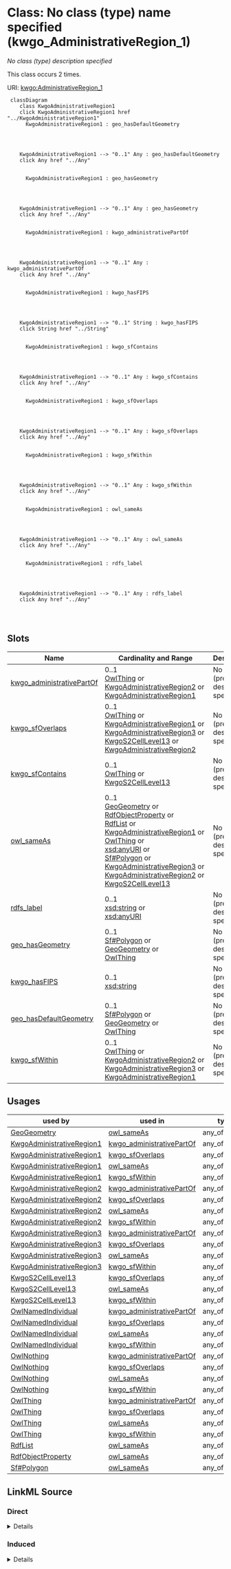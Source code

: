 

# Class: No class (type) name specified (kwgo_AdministrativeRegion_1)


_No class (type) description specified_






This class occurs 2 times.


URI: [kwgo:AdministrativeRegion_1](http://stko-kwg.geog.ucsb.edu/lod/ontology/AdministrativeRegion_1)






```mermaid
 classDiagram
    class KwgoAdministrativeRegion1
    click KwgoAdministrativeRegion1 href "../KwgoAdministrativeRegion1"
      KwgoAdministrativeRegion1 : geo_hasDefaultGeometry
        
          
    
    
    KwgoAdministrativeRegion1 --> "0..1" Any : geo_hasDefaultGeometry
    click Any href "../Any"

        
      KwgoAdministrativeRegion1 : geo_hasGeometry
        
          
    
    
    KwgoAdministrativeRegion1 --> "0..1" Any : geo_hasGeometry
    click Any href "../Any"

        
      KwgoAdministrativeRegion1 : kwgo_administrativePartOf
        
          
    
    
    KwgoAdministrativeRegion1 --> "0..1" Any : kwgo_administrativePartOf
    click Any href "../Any"

        
      KwgoAdministrativeRegion1 : kwgo_hasFIPS
        
          
    
    
    KwgoAdministrativeRegion1 --> "0..1" String : kwgo_hasFIPS
    click String href "../String"

        
      KwgoAdministrativeRegion1 : kwgo_sfContains
        
          
    
    
    KwgoAdministrativeRegion1 --> "0..1" Any : kwgo_sfContains
    click Any href "../Any"

        
      KwgoAdministrativeRegion1 : kwgo_sfOverlaps
        
          
    
    
    KwgoAdministrativeRegion1 --> "0..1" Any : kwgo_sfOverlaps
    click Any href "../Any"

        
      KwgoAdministrativeRegion1 : kwgo_sfWithin
        
          
    
    
    KwgoAdministrativeRegion1 --> "0..1" Any : kwgo_sfWithin
    click Any href "../Any"

        
      KwgoAdministrativeRegion1 : owl_sameAs
        
          
    
    
    KwgoAdministrativeRegion1 --> "0..1" Any : owl_sameAs
    click Any href "../Any"

        
      KwgoAdministrativeRegion1 : rdfs_label
        
          
    
    
    KwgoAdministrativeRegion1 --> "0..1" Any : rdfs_label
    click Any href "../Any"

        
      
```




<!-- no inheritance hierarchy -->


## Slots

| Name | Cardinality and Range | Description | Inheritance | Occurrences |
| ---  | --- | --- | --- | --- |
| [kwgo_administrativePartOf](../slots/kwgo_administrativePartOf.md) | 0..1 <br/> [OwlThing](../classes/OwlThing.md)&nbsp;or&nbsp;<br />[KwgoAdministrativeRegion2](../classes/KwgoAdministrativeRegion2.md)&nbsp;or&nbsp;<br />[KwgoAdministrativeRegion1](../classes/KwgoAdministrativeRegion1.md) | No slot (predicate) description specified <br/>  | direct | 2 |
| [kwgo_sfOverlaps](../slots/kwgo_sfOverlaps.md) | 0..1 <br/> [OwlThing](../classes/OwlThing.md)&nbsp;or&nbsp;<br />[KwgoAdministrativeRegion1](../classes/KwgoAdministrativeRegion1.md)&nbsp;or&nbsp;<br />[KwgoAdministrativeRegion3](../classes/KwgoAdministrativeRegion3.md)&nbsp;or&nbsp;<br />[KwgoS2CellLevel13](../classes/KwgoS2CellLevel13.md)&nbsp;or&nbsp;<br />[KwgoAdministrativeRegion2](../classes/KwgoAdministrativeRegion2.md) | No slot (predicate) description specified <br/>  | direct | 9718 |
| [kwgo_sfContains](../slots/kwgo_sfContains.md) | 0..1 <br/> [OwlThing](../classes/OwlThing.md)&nbsp;or&nbsp;<br />[KwgoS2CellLevel13](../classes/KwgoS2CellLevel13.md) | No slot (predicate) description specified <br/>  | direct | 489408 |
| [owl_sameAs](../slots/owl_sameAs.md) | 0..1 <br/> [GeoGeometry](../classes/GeoGeometry.md)&nbsp;or&nbsp;<br />[RdfObjectProperty](../classes/RdfObjectProperty.md)&nbsp;or&nbsp;<br />[RdfList](../classes/RdfList.md)&nbsp;or&nbsp;<br />[KwgoAdministrativeRegion1](../classes/KwgoAdministrativeRegion1.md)&nbsp;or&nbsp;<br />[OwlThing](../classes/OwlThing.md)&nbsp;or&nbsp;<br />[xsd:anyURI](http://www.w3.org/2001/XMLSchema#anyURI)&nbsp;or&nbsp;<br />[Sf#Polygon](../classes/Sf#Polygon.md)&nbsp;or&nbsp;<br />[KwgoAdministrativeRegion3](../classes/KwgoAdministrativeRegion3.md)&nbsp;or&nbsp;<br />[KwgoAdministrativeRegion2](../classes/KwgoAdministrativeRegion2.md)&nbsp;or&nbsp;<br />[KwgoS2CellLevel13](../classes/KwgoS2CellLevel13.md) | No slot (predicate) description specified <br/>  | direct | 4 |
| [rdfs_label](../slots/rdfs_label.md) | 0..1 <br/> [xsd:string](http://www.w3.org/2001/XMLSchema#string)&nbsp;or&nbsp;<br />[xsd:anyURI](http://www.w3.org/2001/XMLSchema#anyURI) | No slot (predicate) description specified <br/>  | direct | 2 |
| [geo_hasGeometry](../slots/geo_hasGeometry.md) | 0..1 <br/> [Sf#Polygon](../classes/Sf#Polygon.md)&nbsp;or&nbsp;<br />[GeoGeometry](../classes/GeoGeometry.md)&nbsp;or&nbsp;<br />[OwlThing](../classes/OwlThing.md) | No slot (predicate) description specified <br/>  | direct | 6 |
| [kwgo_hasFIPS](../slots/kwgo_hasFIPS.md) | 0..1 <br/> [xsd:string](http://www.w3.org/2001/XMLSchema#string) | No slot (predicate) description specified <br/>  | direct | 2 |
| [geo_hasDefaultGeometry](../slots/geo_hasDefaultGeometry.md) | 0..1 <br/> [Sf#Polygon](../classes/Sf#Polygon.md)&nbsp;or&nbsp;<br />[GeoGeometry](../classes/GeoGeometry.md)&nbsp;or&nbsp;<br />[OwlThing](../classes/OwlThing.md) | No slot (predicate) description specified <br/>  | direct | 6 |
| [kwgo_sfWithin](../slots/kwgo_sfWithin.md) | 0..1 <br/> [OwlThing](../classes/OwlThing.md)&nbsp;or&nbsp;<br />[KwgoAdministrativeRegion2](../classes/KwgoAdministrativeRegion2.md)&nbsp;or&nbsp;<br />[KwgoAdministrativeRegion3](../classes/KwgoAdministrativeRegion3.md)&nbsp;or&nbsp;<br />[KwgoAdministrativeRegion1](../classes/KwgoAdministrativeRegion1.md) | No slot (predicate) description specified <br/>  | direct | 2 |





## Usages

| used by | used in | type | used |
| ---  | --- | --- | --- |
| [GeoGeometry](../classes/GeoGeometry.md) | [owl_sameAs](../slots/owl_sameAs.md) | any_of[range] | [KwgoAdministrativeRegion1](../classes/KwgoAdministrativeRegion1.md) |
| [KwgoAdministrativeRegion1](../classes/KwgoAdministrativeRegion1.md) | [kwgo_administrativePartOf](../slots/kwgo_administrativePartOf.md) | any_of[range] | [KwgoAdministrativeRegion1](../classes/KwgoAdministrativeRegion1.md) |
| [KwgoAdministrativeRegion1](../classes/KwgoAdministrativeRegion1.md) | [kwgo_sfOverlaps](../slots/kwgo_sfOverlaps.md) | any_of[range] | [KwgoAdministrativeRegion1](../classes/KwgoAdministrativeRegion1.md) |
| [KwgoAdministrativeRegion1](../classes/KwgoAdministrativeRegion1.md) | [owl_sameAs](../slots/owl_sameAs.md) | any_of[range] | [KwgoAdministrativeRegion1](../classes/KwgoAdministrativeRegion1.md) |
| [KwgoAdministrativeRegion1](../classes/KwgoAdministrativeRegion1.md) | [kwgo_sfWithin](../slots/kwgo_sfWithin.md) | any_of[range] | [KwgoAdministrativeRegion1](../classes/KwgoAdministrativeRegion1.md) |
| [KwgoAdministrativeRegion2](../classes/KwgoAdministrativeRegion2.md) | [kwgo_administrativePartOf](../slots/kwgo_administrativePartOf.md) | any_of[range] | [KwgoAdministrativeRegion1](../classes/KwgoAdministrativeRegion1.md) |
| [KwgoAdministrativeRegion2](../classes/KwgoAdministrativeRegion2.md) | [kwgo_sfOverlaps](../slots/kwgo_sfOverlaps.md) | any_of[range] | [KwgoAdministrativeRegion1](../classes/KwgoAdministrativeRegion1.md) |
| [KwgoAdministrativeRegion2](../classes/KwgoAdministrativeRegion2.md) | [owl_sameAs](../slots/owl_sameAs.md) | any_of[range] | [KwgoAdministrativeRegion1](../classes/KwgoAdministrativeRegion1.md) |
| [KwgoAdministrativeRegion2](../classes/KwgoAdministrativeRegion2.md) | [kwgo_sfWithin](../slots/kwgo_sfWithin.md) | any_of[range] | [KwgoAdministrativeRegion1](../classes/KwgoAdministrativeRegion1.md) |
| [KwgoAdministrativeRegion3](../classes/KwgoAdministrativeRegion3.md) | [kwgo_administrativePartOf](../slots/kwgo_administrativePartOf.md) | any_of[range] | [KwgoAdministrativeRegion1](../classes/KwgoAdministrativeRegion1.md) |
| [KwgoAdministrativeRegion3](../classes/KwgoAdministrativeRegion3.md) | [kwgo_sfOverlaps](../slots/kwgo_sfOverlaps.md) | any_of[range] | [KwgoAdministrativeRegion1](../classes/KwgoAdministrativeRegion1.md) |
| [KwgoAdministrativeRegion3](../classes/KwgoAdministrativeRegion3.md) | [owl_sameAs](../slots/owl_sameAs.md) | any_of[range] | [KwgoAdministrativeRegion1](../classes/KwgoAdministrativeRegion1.md) |
| [KwgoAdministrativeRegion3](../classes/KwgoAdministrativeRegion3.md) | [kwgo_sfWithin](../slots/kwgo_sfWithin.md) | any_of[range] | [KwgoAdministrativeRegion1](../classes/KwgoAdministrativeRegion1.md) |
| [KwgoS2CellLevel13](../classes/KwgoS2CellLevel13.md) | [kwgo_sfOverlaps](../slots/kwgo_sfOverlaps.md) | any_of[range] | [KwgoAdministrativeRegion1](../classes/KwgoAdministrativeRegion1.md) |
| [KwgoS2CellLevel13](../classes/KwgoS2CellLevel13.md) | [owl_sameAs](../slots/owl_sameAs.md) | any_of[range] | [KwgoAdministrativeRegion1](../classes/KwgoAdministrativeRegion1.md) |
| [KwgoS2CellLevel13](../classes/KwgoS2CellLevel13.md) | [kwgo_sfWithin](../slots/kwgo_sfWithin.md) | any_of[range] | [KwgoAdministrativeRegion1](../classes/KwgoAdministrativeRegion1.md) |
| [OwlNamedIndividual](../classes/OwlNamedIndividual.md) | [kwgo_administrativePartOf](../slots/kwgo_administrativePartOf.md) | any_of[range] | [KwgoAdministrativeRegion1](../classes/KwgoAdministrativeRegion1.md) |
| [OwlNamedIndividual](../classes/OwlNamedIndividual.md) | [kwgo_sfOverlaps](../slots/kwgo_sfOverlaps.md) | any_of[range] | [KwgoAdministrativeRegion1](../classes/KwgoAdministrativeRegion1.md) |
| [OwlNamedIndividual](../classes/OwlNamedIndividual.md) | [owl_sameAs](../slots/owl_sameAs.md) | any_of[range] | [KwgoAdministrativeRegion1](../classes/KwgoAdministrativeRegion1.md) |
| [OwlNamedIndividual](../classes/OwlNamedIndividual.md) | [kwgo_sfWithin](../slots/kwgo_sfWithin.md) | any_of[range] | [KwgoAdministrativeRegion1](../classes/KwgoAdministrativeRegion1.md) |
| [OwlNothing](../classes/OwlNothing.md) | [kwgo_administrativePartOf](../slots/kwgo_administrativePartOf.md) | any_of[range] | [KwgoAdministrativeRegion1](../classes/KwgoAdministrativeRegion1.md) |
| [OwlNothing](../classes/OwlNothing.md) | [kwgo_sfOverlaps](../slots/kwgo_sfOverlaps.md) | any_of[range] | [KwgoAdministrativeRegion1](../classes/KwgoAdministrativeRegion1.md) |
| [OwlNothing](../classes/OwlNothing.md) | [owl_sameAs](../slots/owl_sameAs.md) | any_of[range] | [KwgoAdministrativeRegion1](../classes/KwgoAdministrativeRegion1.md) |
| [OwlNothing](../classes/OwlNothing.md) | [kwgo_sfWithin](../slots/kwgo_sfWithin.md) | any_of[range] | [KwgoAdministrativeRegion1](../classes/KwgoAdministrativeRegion1.md) |
| [OwlThing](../classes/OwlThing.md) | [kwgo_administrativePartOf](../slots/kwgo_administrativePartOf.md) | any_of[range] | [KwgoAdministrativeRegion1](../classes/KwgoAdministrativeRegion1.md) |
| [OwlThing](../classes/OwlThing.md) | [kwgo_sfOverlaps](../slots/kwgo_sfOverlaps.md) | any_of[range] | [KwgoAdministrativeRegion1](../classes/KwgoAdministrativeRegion1.md) |
| [OwlThing](../classes/OwlThing.md) | [owl_sameAs](../slots/owl_sameAs.md) | any_of[range] | [KwgoAdministrativeRegion1](../classes/KwgoAdministrativeRegion1.md) |
| [OwlThing](../classes/OwlThing.md) | [kwgo_sfWithin](../slots/kwgo_sfWithin.md) | any_of[range] | [KwgoAdministrativeRegion1](../classes/KwgoAdministrativeRegion1.md) |
| [RdfList](../classes/RdfList.md) | [owl_sameAs](../slots/owl_sameAs.md) | any_of[range] | [KwgoAdministrativeRegion1](../classes/KwgoAdministrativeRegion1.md) |
| [RdfObjectProperty](../classes/RdfObjectProperty.md) | [owl_sameAs](../slots/owl_sameAs.md) | any_of[range] | [KwgoAdministrativeRegion1](../classes/KwgoAdministrativeRegion1.md) |
| [Sf#Polygon](../classes/Sf#Polygon.md) | [owl_sameAs](../slots/owl_sameAs.md) | any_of[range] | [KwgoAdministrativeRegion1](../classes/KwgoAdministrativeRegion1.md) |











## LinkML Source

<!-- TODO: investigate https://stackoverflow.com/questions/37606292/how-to-create-tabbed-code-blocks-in-mkdocs-or-sphinx -->

### Direct

<details>

```yaml
name: kwgo_AdministrativeRegion_1
conforms_to: No schema conformance document specified
annotations:
  count:
    tag: count
    value: 2
description: No class (type) description specified
title: No class (type) name specified
from_schema: spatial-kg
rank: 1000
slots:
- kwgo_administrativePartOf
- kwgo_sfOverlaps
- kwgo_sfContains
- owl_sameAs
- rdfs_label
- geo_hasGeometry
- kwgo_hasFIPS
- geo_hasDefaultGeometry
- kwgo_sfWithin
slot_usage:
  geo_hasDefaultGeometry:
    name: geo_hasDefaultGeometry
    annotations:
      geo_Geometry:
        tag: geo_Geometry
        value: 2
      owl_Thing:
        tag: owl_Thing
        value: 2
      sf_#Polygon:
        tag: sf_#Polygon
        value: 2
  geo_hasGeometry:
    name: geo_hasGeometry
    annotations:
      geo_Geometry:
        tag: geo_Geometry
        value: 2
      owl_Thing:
        tag: owl_Thing
        value: 2
      sf_#Polygon:
        tag: sf_#Polygon
        value: 2
  kwgo_administrativePartOf:
    name: kwgo_administrativePartOf
    annotations:
      owl_Thing:
        tag: owl_Thing
        value: 2
  kwgo_hasFIPS:
    name: kwgo_hasFIPS
    annotations:
      string:
        tag: string
        value: 2
  kwgo_sfContains:
    name: kwgo_sfContains
    annotations:
      kwgo_S2Cell_Level13:
        tag: kwgo_S2Cell_Level13
        value: 244704
      owl_Thing:
        tag: owl_Thing
        value: 244704
  kwgo_sfOverlaps:
    name: kwgo_sfOverlaps
    annotations:
      kwgo_S2Cell_Level13:
        tag: kwgo_S2Cell_Level13
        value: 4845
      owl_Thing:
        tag: owl_Thing
        value: 4873
  kwgo_sfWithin:
    name: kwgo_sfWithin
    annotations:
      owl_Thing:
        tag: owl_Thing
        value: 2
  owl_sameAs:
    name: owl_sameAs
    annotations:
      kwgo_AdministrativeRegion_1:
        tag: kwgo_AdministrativeRegion_1
        value: 2
      owl_Thing:
        tag: owl_Thing
        value: 2
  rdfs_label:
    name: rdfs_label
    annotations:
      string:
        tag: string
        value: 2
class_uri: kwgo:AdministrativeRegion_1

```
</details>

### Induced

<details>

```yaml
name: kwgo_AdministrativeRegion_1
conforms_to: No schema conformance document specified
annotations:
  count:
    tag: count
    value: 2
description: No class (type) description specified
title: No class (type) name specified
from_schema: spatial-kg
rank: 1000
slot_usage:
  geo_hasDefaultGeometry:
    name: geo_hasDefaultGeometry
    annotations:
      geo_Geometry:
        tag: geo_Geometry
        value: 2
      owl_Thing:
        tag: owl_Thing
        value: 2
      sf_#Polygon:
        tag: sf_#Polygon
        value: 2
  geo_hasGeometry:
    name: geo_hasGeometry
    annotations:
      geo_Geometry:
        tag: geo_Geometry
        value: 2
      owl_Thing:
        tag: owl_Thing
        value: 2
      sf_#Polygon:
        tag: sf_#Polygon
        value: 2
  kwgo_administrativePartOf:
    name: kwgo_administrativePartOf
    annotations:
      owl_Thing:
        tag: owl_Thing
        value: 2
  kwgo_hasFIPS:
    name: kwgo_hasFIPS
    annotations:
      string:
        tag: string
        value: 2
  kwgo_sfContains:
    name: kwgo_sfContains
    annotations:
      kwgo_S2Cell_Level13:
        tag: kwgo_S2Cell_Level13
        value: 244704
      owl_Thing:
        tag: owl_Thing
        value: 244704
  kwgo_sfOverlaps:
    name: kwgo_sfOverlaps
    annotations:
      kwgo_S2Cell_Level13:
        tag: kwgo_S2Cell_Level13
        value: 4845
      owl_Thing:
        tag: owl_Thing
        value: 4873
  kwgo_sfWithin:
    name: kwgo_sfWithin
    annotations:
      owl_Thing:
        tag: owl_Thing
        value: 2
  owl_sameAs:
    name: owl_sameAs
    annotations:
      kwgo_AdministrativeRegion_1:
        tag: kwgo_AdministrativeRegion_1
        value: 2
      owl_Thing:
        tag: owl_Thing
        value: 2
  rdfs_label:
    name: rdfs_label
    annotations:
      string:
        tag: string
        value: 2
attributes:
  kwgo_administrativePartOf:
    name: kwgo_administrativePartOf
    annotations:
      owl_Thing:
        tag: owl_Thing
        value: 2
    description: No slot (predicate) description specified
    title: No slot (predicate) name specified
    examples:
    - object:
        example_object: kwgr:administrativeRegion.USA
        example_object_type: owl_Thing
        example_predicate: kwgo:administrativePartOf
        example_subject: kwgr:administrativeRegion.USA.17
        example_subject_type: kwgo_AdministrativeRegion_1
    - object:
        example_object: kwgr:administrativeRegion.USA
        example_object_type: owl_Thing
        example_predicate: kwgo:administrativePartOf
        example_subject: kwgr:administrativeRegion.USA.17
        example_subject_type: owl_Thing
    - object:
        example_object: kwgr:administrativeRegion.USA.17
        example_object_type: kwgo_AdministrativeRegion_1
        example_predicate: kwgo:administrativePartOf
        example_subject: kwgr:administrativeRegion.USA.17001
        example_subject_type: kwgo_AdministrativeRegion_2
    - object:
        example_object: kwgr:administrativeRegion.USA.17
        example_object_type: owl_Thing
        example_predicate: kwgo:administrativePartOf
        example_subject: kwgr:administrativeRegion.USA.17001
        example_subject_type: kwgo_AdministrativeRegion_2
    - object:
        example_object: kwgr:administrativeRegion.USA.17
        example_object_type: kwgo_AdministrativeRegion_1
        example_predicate: kwgo:administrativePartOf
        example_subject: kwgr:administrativeRegion.USA.17001
        example_subject_type: owl_Thing
    - object:
        example_object: kwgr:administrativeRegion.USA.17001
        example_object_type: kwgo_AdministrativeRegion_2
        example_predicate: kwgo:administrativePartOf
        example_subject: https://datacommons.org/browser/geoId/1700105742
        example_subject_type: owl_Thing
    - object:
        example_object: kwgr:administrativeRegion.USA.17001
        example_object_type: kwgo_AdministrativeRegion_2
        example_predicate: kwgo:administrativePartOf
        example_subject: https://datacommons.org/browser/geoId/1700105742
        example_subject_type: kwgo_AdministrativeRegion_3
    - object:
        example_object: kwgr:administrativeRegion.USA.17001
        example_object_type: owl_Thing
        example_predicate: kwgo:administrativePartOf
        example_subject: https://datacommons.org/browser/geoId/1700105742
        example_subject_type: kwgo_AdministrativeRegion_3
    from_schema: spatial-kg
    rank: 1000
    slot_uri: kwgo:administrativePartOf
    alias: kwgo_administrativePartOf
    owner: kwgo_AdministrativeRegion_1
    domain_of:
    - kwgo_AdministrativeRegion_1
    - kwgo_AdministrativeRegion_2
    - kwgo_AdministrativeRegion_3
    - owl_Thing
    range: Any
    any_of:
    - range: owl_Thing
    - range: kwgo_AdministrativeRegion_2
    - range: kwgo_AdministrativeRegion_1
  kwgo_sfOverlaps:
    name: kwgo_sfOverlaps
    annotations:
      kwgo_S2Cell_Level13:
        tag: kwgo_S2Cell_Level13
        value: 4845
      owl_Thing:
        tag: owl_Thing
        value: 4873
    description: No slot (predicate) description specified
    title: No slot (predicate) name specified
    examples:
    - object:
        example_object: kwgr:s2.level13.9788714407319044096
        example_object_type: kwgo_S2Cell_Level13
        example_predicate: kwgo:sfOverlaps
        example_subject: kwgr:administrativeRegion.USA.17
        example_subject_type: kwgo_AdministrativeRegion_1
    - object:
        example_object: kwgr:s2.level13.9788714407319044096
        example_object_type: owl_Thing
        example_predicate: kwgo:sfOverlaps
        example_subject: kwgr:administrativeRegion.USA.17
        example_subject_type: kwgo_AdministrativeRegion_1
    - object:
        example_object: kwgr:s2.level13.9788714407319044096
        example_object_type: kwgo_S2Cell_Level13
        example_predicate: kwgo:sfOverlaps
        example_subject: kwgr:administrativeRegion.USA.17
        example_subject_type: owl_Thing
    - object:
        example_object: kwgr:s2.level13.9788714407319044096
        example_object_type: owl_Thing
        example_predicate: kwgo:sfOverlaps
        example_subject: kwgr:administrativeRegion.USA.17
        example_subject_type: owl_Thing
    - object:
        example_object: kwgr:s2.level13.9790229946658979840
        example_object_type: kwgo_S2Cell_Level13
        example_predicate: kwgo:sfOverlaps
        example_subject: kwgr:administrativeRegion.USA.17001
        example_subject_type: kwgo_AdministrativeRegion_2
    - object:
        example_object: kwgr:s2.level13.9790229946658979840
        example_object_type: owl_Thing
        example_predicate: kwgo:sfOverlaps
        example_subject: kwgr:administrativeRegion.USA.17001
        example_subject_type: kwgo_AdministrativeRegion_2
    - object:
        example_object: kwgr:administrativeRegion.USA.23
        example_object_type: kwgo_AdministrativeRegion_1
        example_predicate: kwgo:sfOverlaps
        example_subject: kwgr:s2.level13.5522341869704445952
        example_subject_type: kwgo_S2Cell_Level13
    - object:
        example_object: kwgr:administrativeRegion.USA.23
        example_object_type: owl_Thing
        example_predicate: kwgo:sfOverlaps
        example_subject: kwgr:s2.level13.5522341869704445952
        example_subject_type: kwgo_S2Cell_Level13
    - object:
        example_object: kwgr:administrativeRegion.USA.23
        example_object_type: kwgo_AdministrativeRegion_1
        example_predicate: kwgo:sfOverlaps
        example_subject: kwgr:s2.level13.5522341869704445952
        example_subject_type: owl_Thing
    - object:
        example_object: kwgr:administrativeRegion.USA.23003
        example_object_type: kwgo_AdministrativeRegion_2
        example_predicate: kwgo:sfOverlaps
        example_subject: kwgr:s2.level13.5522341869704445952
        example_subject_type: kwgo_S2Cell_Level13
    - object:
        example_object: kwgr:administrativeRegion.USA.23003
        example_object_type: kwgo_AdministrativeRegion_2
        example_predicate: kwgo:sfOverlaps
        example_subject: kwgr:s2.level13.5522341869704445952
        example_subject_type: owl_Thing
    - object:
        example_object: https://datacommons.org/browser/geoId/2300325615
        example_object_type: kwgo_AdministrativeRegion_3
        example_predicate: kwgo:sfOverlaps
        example_subject: kwgr:s2.level13.5522341869704445952
        example_subject_type: kwgo_S2Cell_Level13
    - object:
        example_object: https://datacommons.org/browser/geoId/2300325615
        example_object_type: kwgo_AdministrativeRegion_3
        example_predicate: kwgo:sfOverlaps
        example_subject: kwgr:s2.level13.5522341869704445952
        example_subject_type: owl_Thing
    - object:
        example_object: kwgr:s2.level13.9790280524193857536
        example_object_type: kwgo_S2Cell_Level13
        example_predicate: kwgo:sfOverlaps
        example_subject: https://datacommons.org/browser/geoId/1700105742
        example_subject_type: kwgo_AdministrativeRegion_3
    - object:
        example_object: kwgr:s2.level13.9790280524193857536
        example_object_type: owl_Thing
        example_predicate: kwgo:sfOverlaps
        example_subject: https://datacommons.org/browser/geoId/1700105742
        example_subject_type: kwgo_AdministrativeRegion_3
    from_schema: spatial-kg
    rank: 1000
    slot_uri: kwgo:sfOverlaps
    alias: kwgo_sfOverlaps
    owner: kwgo_AdministrativeRegion_1
    domain_of:
    - kwgo_AdministrativeRegion_1
    - kwgo_AdministrativeRegion_2
    - kwgo_AdministrativeRegion_3
    - kwgo_S2Cell_Level13
    - owl_Thing
    range: Any
    any_of:
    - range: owl_Thing
    - range: kwgo_AdministrativeRegion_1
    - range: kwgo_AdministrativeRegion_3
    - range: kwgo_S2Cell_Level13
    - range: kwgo_AdministrativeRegion_2
  kwgo_sfContains:
    name: kwgo_sfContains
    annotations:
      kwgo_S2Cell_Level13:
        tag: kwgo_S2Cell_Level13
        value: 244704
      owl_Thing:
        tag: owl_Thing
        value: 244704
    description: No slot (predicate) description specified
    title: No slot (predicate) name specified
    examples:
    - object:
        example_object: kwgr:s2.level13.9788714544757997568
        example_object_type: kwgo_S2Cell_Level13
        example_predicate: kwgo:sfContains
        example_subject: kwgr:administrativeRegion.USA.17
        example_subject_type: kwgo_AdministrativeRegion_1
    - object:
        example_object: kwgr:s2.level13.9788714544757997568
        example_object_type: owl_Thing
        example_predicate: kwgo:sfContains
        example_subject: kwgr:administrativeRegion.USA.17
        example_subject_type: kwgo_AdministrativeRegion_1
    - object:
        example_object: kwgr:s2.level13.9788714544757997568
        example_object_type: kwgo_S2Cell_Level13
        example_predicate: kwgo:sfContains
        example_subject: kwgr:administrativeRegion.USA.17
        example_subject_type: owl_Thing
    - object:
        example_object: kwgr:s2.level13.9788714544757997568
        example_object_type: owl_Thing
        example_predicate: kwgo:sfContains
        example_subject: kwgr:administrativeRegion.USA.17
        example_subject_type: owl_Thing
    - object:
        example_object: kwgr:s2.level13.9790230015378456576
        example_object_type: kwgo_S2Cell_Level13
        example_predicate: kwgo:sfContains
        example_subject: kwgr:administrativeRegion.USA.17001
        example_subject_type: kwgo_AdministrativeRegion_2
    - object:
        example_object: kwgr:s2.level13.9790230015378456576
        example_object_type: owl_Thing
        example_predicate: kwgo:sfContains
        example_subject: kwgr:administrativeRegion.USA.17001
        example_subject_type: kwgo_AdministrativeRegion_2
    - object:
        example_object: kwgr:s2.level13.9790280627273072640
        example_object_type: kwgo_S2Cell_Level13
        example_predicate: kwgo:sfContains
        example_subject: https://datacommons.org/browser/geoId/1700105742
        example_subject_type: kwgo_AdministrativeRegion_3
    - object:
        example_object: kwgr:s2.level13.9790280627273072640
        example_object_type: owl_Thing
        example_predicate: kwgo:sfContains
        example_subject: https://datacommons.org/browser/geoId/1700105742
        example_subject_type: kwgo_AdministrativeRegion_3
    from_schema: spatial-kg
    rank: 1000
    slot_uri: kwgo:sfContains
    alias: kwgo_sfContains
    owner: kwgo_AdministrativeRegion_1
    domain_of:
    - kwgo_AdministrativeRegion_1
    - kwgo_AdministrativeRegion_2
    - kwgo_AdministrativeRegion_3
    - owl_Thing
    range: Any
    any_of:
    - range: owl_Thing
    - range: kwgo_S2Cell_Level13
  owl_sameAs:
    name: owl_sameAs
    annotations:
      kwgo_AdministrativeRegion_1:
        tag: kwgo_AdministrativeRegion_1
        value: 2
      owl_Thing:
        tag: owl_Thing
        value: 2
    description: No slot (predicate) description specified
    title: No slot (predicate) name specified
    examples:
    - object:
        example_object: http://sawgraph.spatialai.org/v1/saw_geo#d.Polygon.administrativeRegion.USA.1700105742
        example_object_type: sf_#Polygon
        example_predicate: owl:sameAs
        example_subject: http://sawgraph.spatialai.org/v1/saw_geo#d.Polygon.administrativeRegion.USA.1700105742
        example_subject_type: geo_Geometry
    - object:
        example_object: http://sawgraph.spatialai.org/v1/saw_geo#d.Polygon.administrativeRegion.USA.1700105742
        example_object_type: geo_Geometry
        example_predicate: owl:sameAs
        example_subject: http://sawgraph.spatialai.org/v1/saw_geo#d.Polygon.administrativeRegion.USA.1700105742
        example_subject_type: geo_Geometry
    - object:
        example_object: http://sawgraph.spatialai.org/v1/saw_geo#d.Polygon.administrativeRegion.USA.1700105742
        example_object_type: owl_Thing
        example_predicate: owl:sameAs
        example_subject: http://sawgraph.spatialai.org/v1/saw_geo#d.Polygon.administrativeRegion.USA.1700105742
        example_subject_type: geo_Geometry
    - object:
        example_object: http://sawgraph.spatialai.org/v1/saw_geo#d.Polygon.administrativeRegion.USA.1700105742
        example_object_type: sf_#Polygon
        example_predicate: owl:sameAs
        example_subject: http://sawgraph.spatialai.org/v1/saw_geo#d.Polygon.administrativeRegion.USA.1700105742
        example_subject_type: sf_#Polygon
    - object:
        example_object: http://sawgraph.spatialai.org/v1/saw_geo#d.Polygon.administrativeRegion.USA.1700105742
        example_object_type: geo_Geometry
        example_predicate: owl:sameAs
        example_subject: http://sawgraph.spatialai.org/v1/saw_geo#d.Polygon.administrativeRegion.USA.1700105742
        example_subject_type: sf_#Polygon
    - object:
        example_object: http://sawgraph.spatialai.org/v1/saw_geo#d.Polygon.administrativeRegion.USA.1700105742
        example_object_type: owl_Thing
        example_predicate: owl:sameAs
        example_subject: http://sawgraph.spatialai.org/v1/saw_geo#d.Polygon.administrativeRegion.USA.1700105742
        example_subject_type: sf_#Polygon
    - object:
        example_object: http://sawgraph.spatialai.org/v1/saw_geo#d.Polygon.administrativeRegion.USA.1700105742
        example_object_type: sf_#Polygon
        example_predicate: owl:sameAs
        example_subject: http://sawgraph.spatialai.org/v1/saw_geo#d.Polygon.administrativeRegion.USA.1700105742
        example_subject_type: owl_Thing
    - object:
        example_object: http://sawgraph.spatialai.org/v1/saw_geo#d.Polygon.administrativeRegion.USA.1700105742
        example_object_type: geo_Geometry
        example_predicate: owl:sameAs
        example_subject: http://sawgraph.spatialai.org/v1/saw_geo#d.Polygon.administrativeRegion.USA.1700105742
        example_subject_type: owl_Thing
    - object:
        example_object: http://sawgraph.spatialai.org/v1/saw_geo#d.Polygon.administrativeRegion.USA.1700105742
        example_object_type: owl_Thing
        example_predicate: owl:sameAs
        example_subject: http://sawgraph.spatialai.org/v1/saw_geo#d.Polygon.administrativeRegion.USA.1700105742
        example_subject_type: owl_Thing
    - object:
        example_object: kwgr:administrativeRegion.USA.17
        example_object_type: kwgo_AdministrativeRegion_1
        example_predicate: owl:sameAs
        example_subject: kwgr:administrativeRegion.USA.17
        example_subject_type: kwgo_AdministrativeRegion_1
    - object:
        example_object: kwgr:administrativeRegion.USA.17
        example_object_type: owl_Thing
        example_predicate: owl:sameAs
        example_subject: kwgr:administrativeRegion.USA.17
        example_subject_type: kwgo_AdministrativeRegion_1
    - object:
        example_object: kwgr:administrativeRegion.USA.17
        example_object_type: kwgo_AdministrativeRegion_1
        example_predicate: owl:sameAs
        example_subject: kwgr:administrativeRegion.USA.17
        example_subject_type: owl_Thing
    - object:
        example_object: kwgr:administrativeRegion.USA.17001
        example_object_type: kwgo_AdministrativeRegion_2
        example_predicate: owl:sameAs
        example_subject: kwgr:administrativeRegion.USA.17001
        example_subject_type: kwgo_AdministrativeRegion_2
    - object:
        example_object: kwgr:administrativeRegion.USA.17001
        example_object_type: owl_Thing
        example_predicate: owl:sameAs
        example_subject: kwgr:administrativeRegion.USA.17001
        example_subject_type: kwgo_AdministrativeRegion_2
    - object:
        example_object: kwgr:administrativeRegion.USA.17001
        example_object_type: kwgo_AdministrativeRegion_2
        example_predicate: owl:sameAs
        example_subject: kwgr:administrativeRegion.USA.17001
        example_subject_type: owl_Thing
    - object:
        example_object: kwgr:s2.level13.5522341869704445952
        example_object_type: kwgo_S2Cell_Level13
        example_predicate: owl:sameAs
        example_subject: kwgr:s2.level13.5522341869704445952
        example_subject_type: kwgo_S2Cell_Level13
    - object:
        example_object: kwgr:s2.level13.5522341869704445952
        example_object_type: owl_Thing
        example_predicate: owl:sameAs
        example_subject: kwgr:s2.level13.5522341869704445952
        example_subject_type: kwgo_S2Cell_Level13
    - object:
        example_object: kwgr:s2.level13.5522341869704445952
        example_object_type: kwgo_S2Cell_Level13
        example_predicate: owl:sameAs
        example_subject: kwgr:s2.level13.5522341869704445952
        example_subject_type: owl_Thing
    - object:
        example_object: rdf:nil
        example_object_type: rdf_List
        example_predicate: owl:sameAs
        example_subject: rdf:nil
        example_subject_type: owl_Thing
    - object:
        example_object: rdf:nil
        example_object_type: owl_Thing
        example_predicate: owl:sameAs
        example_subject: rdf:nil
        example_subject_type: rdf_List
    - object:
        example_object: rdf:nil
        example_object_type: rdf_List
        example_predicate: owl:sameAs
        example_subject: rdf:nil
        example_subject_type: rdf_List
    - object:
        example_object: owl:topObjectProperty
        example_object_type: rdf_ObjectProperty
        example_predicate: owl:sameAs
        example_subject: owl:topObjectProperty
        example_subject_type: rdf_ObjectProperty
    - object:
        example_object: owl:topObjectProperty
        example_object_type: owl_Thing
        example_predicate: owl:sameAs
        example_subject: owl:topObjectProperty
        example_subject_type: rdf_ObjectProperty
    - object:
        example_object: owl:topObjectProperty
        example_object_type: rdf_ObjectProperty
        example_predicate: owl:sameAs
        example_subject: owl:topObjectProperty
        example_subject_type: owl_Thing
    - object:
        example_object: https://datacommons.org/browser/geoId/1700105742
        example_object_type: kwgo_AdministrativeRegion_3
        example_predicate: owl:sameAs
        example_subject: https://datacommons.org/browser/geoId/1700105742
        example_subject_type: owl_Thing
    - object:
        example_object: https://datacommons.org/browser/geoId/1700105742
        example_object_type: owl_Thing
        example_predicate: owl:sameAs
        example_subject: https://datacommons.org/browser/geoId/1700105742
        example_subject_type: kwgo_AdministrativeRegion_3
    - object:
        example_object: https://datacommons.org/browser/geoId/1700105742
        example_object_type: kwgo_AdministrativeRegion_3
        example_predicate: owl:sameAs
        example_subject: https://datacommons.org/browser/geoId/1700105742
        example_subject_type: kwgo_AdministrativeRegion_3
    from_schema: spatial-kg
    rank: 1000
    domain: owl_sameAs
    slot_uri: owl:sameAs
    alias: owl_sameAs
    owner: kwgo_AdministrativeRegion_1
    domain_of:
    - geo_Geometry
    - kwgo_AdministrativeRegion_1
    - kwgo_AdministrativeRegion_2
    - kwgo_AdministrativeRegion_3
    - kwgo_S2Cell_Level13
    - owl_Thing
    - rdf_List
    - rdf_ObjectProperty
    - sf_#Polygon
    range: Any
    any_of:
    - range: geo_Geometry
    - range: rdf_ObjectProperty
    - range: rdf_List
    - range: kwgo_AdministrativeRegion_1
    - range: owl_Thing
    - range: uri
    - range: sf_#Polygon
    - range: kwgo_AdministrativeRegion_3
    - range: kwgo_AdministrativeRegion_2
    - range: kwgo_S2Cell_Level13
  rdfs_label:
    name: rdfs_label
    annotations:
      string:
        tag: string
        value: 2
    description: No slot (predicate) description specified
    title: No slot (predicate) name specified
    examples:
    - object:
        example_object: Geometry of Beverly township, Illinois
        example_object_type: string
        example_predicate: rdfs:label
        example_subject: http://sawgraph.spatialai.org/v1/saw_geo#d.Polygon.administrativeRegion.USA.1700105742
        example_subject_type: geo_Geometry
    - object:
        example_object: Geometry of Beverly township, Illinois
        example_object_type: string
        example_predicate: rdfs:label
        example_subject: http://sawgraph.spatialai.org/v1/saw_geo#d.Polygon.administrativeRegion.USA.1700105742
        example_subject_type: sf_#Polygon
    - object:
        example_object: Geometry of Beverly township, Illinois
        example_object_type: string
        example_predicate: rdfs:label
        example_subject: http://sawgraph.spatialai.org/v1/saw_geo#d.Polygon.administrativeRegion.USA.1700105742
        example_subject_type: owl_Thing
    - object:
        example_object: Illinois
        example_object_type: string
        example_predicate: rdfs:label
        example_subject: kwgr:administrativeRegion.USA.17
        example_subject_type: kwgo_AdministrativeRegion_1
    - object:
        example_object: Adams County, Illinois
        example_object_type: string
        example_predicate: rdfs:label
        example_subject: kwgr:administrativeRegion.USA.17001
        example_subject_type: kwgo_AdministrativeRegion_2
    - object:
        example_object: S2 Cell at level 13 with ID 5522341869704445952
        example_object_type: string
        example_predicate: rdfs:label
        example_subject: kwgr:s2.level13.5522341869704445952
        example_subject_type: kwgo_S2Cell_Level13
    - object:
        example_object: Beverly township, Illinois
        example_object_type: string
        example_predicate: rdfs:label
        example_subject: https://datacommons.org/browser/geoId/1700105742
        example_subject_type: kwgo_AdministrativeRegion_3
    from_schema: spatial-kg
    rank: 1000
    slot_uri: rdfs:label
    alias: rdfs_label
    owner: kwgo_AdministrativeRegion_1
    domain_of:
    - geo_Geometry
    - kwgo_AdministrativeRegion_1
    - kwgo_AdministrativeRegion_2
    - kwgo_AdministrativeRegion_3
    - kwgo_S2Cell_Level13
    - owl_Thing
    - sf_#Polygon
    range: Any
    any_of:
    - range: string
    - range: uri
  geo_hasGeometry:
    name: geo_hasGeometry
    annotations:
      geo_Geometry:
        tag: geo_Geometry
        value: 2
      owl_Thing:
        tag: owl_Thing
        value: 2
      sf_#Polygon:
        tag: sf_#Polygon
        value: 2
    description: No slot (predicate) description specified
    title: No slot (predicate) name specified
    examples:
    - object:
        example_object: kwgr:geometry.Polygon.administrativeRegion.USA.17
        example_object_type: sf_#Polygon
        example_predicate: geo:hasGeometry
        example_subject: kwgr:administrativeRegion.USA.17
        example_subject_type: kwgo_AdministrativeRegion_1
    - object:
        example_object: kwgr:geometry.Polygon.administrativeRegion.USA.17
        example_object_type: geo_Geometry
        example_predicate: geo:hasGeometry
        example_subject: kwgr:administrativeRegion.USA.17
        example_subject_type: kwgo_AdministrativeRegion_1
    - object:
        example_object: kwgr:geometry.Polygon.administrativeRegion.USA.17
        example_object_type: owl_Thing
        example_predicate: geo:hasGeometry
        example_subject: kwgr:administrativeRegion.USA.17
        example_subject_type: kwgo_AdministrativeRegion_1
    - object:
        example_object: kwgr:geometry.Polygon.administrativeRegion.USA.17
        example_object_type: sf_#Polygon
        example_predicate: geo:hasGeometry
        example_subject: kwgr:administrativeRegion.USA.17
        example_subject_type: owl_Thing
    - object:
        example_object: kwgr:geometry.Polygon.administrativeRegion.USA.17
        example_object_type: geo_Geometry
        example_predicate: geo:hasGeometry
        example_subject: kwgr:administrativeRegion.USA.17
        example_subject_type: owl_Thing
    - object:
        example_object: kwgr:geometry.Polygon.administrativeRegion.USA.17
        example_object_type: owl_Thing
        example_predicate: geo:hasGeometry
        example_subject: kwgr:administrativeRegion.USA.17
        example_subject_type: owl_Thing
    - object:
        example_object: kwgr:geometry.Polygon.administrativeRegion.USA.17001
        example_object_type: geo_Geometry
        example_predicate: geo:hasGeometry
        example_subject: kwgr:administrativeRegion.USA.17001
        example_subject_type: kwgo_AdministrativeRegion_2
    - object:
        example_object: kwgr:geometry.Polygon.administrativeRegion.USA.17001
        example_object_type: owl_Thing
        example_predicate: geo:hasGeometry
        example_subject: kwgr:administrativeRegion.USA.17001
        example_subject_type: kwgo_AdministrativeRegion_2
    - object:
        example_object: kwgr:geometry.polygon.s2.level13.5522341869704445952
        example_object_type: sf_#Polygon
        example_predicate: geo:hasGeometry
        example_subject: kwgr:s2.level13.5522341869704445952
        example_subject_type: kwgo_S2Cell_Level13
    - object:
        example_object: kwgr:geometry.polygon.s2.level13.5522341869704445952
        example_object_type: geo_Geometry
        example_predicate: geo:hasGeometry
        example_subject: kwgr:s2.level13.5522341869704445952
        example_subject_type: kwgo_S2Cell_Level13
    - object:
        example_object: kwgr:geometry.polygon.s2.level13.5522341869704445952
        example_object_type: owl_Thing
        example_predicate: geo:hasGeometry
        example_subject: kwgr:s2.level13.5522341869704445952
        example_subject_type: kwgo_S2Cell_Level13
    - object:
        example_object: http://sawgraph.spatialai.org/v1/saw_geo#d.Polygon.administrativeRegion.USA.1700105742
        example_object_type: sf_#Polygon
        example_predicate: geo:hasGeometry
        example_subject: https://datacommons.org/browser/geoId/1700105742
        example_subject_type: kwgo_AdministrativeRegion_3
    - object:
        example_object: http://sawgraph.spatialai.org/v1/saw_geo#d.Polygon.administrativeRegion.USA.1700105742
        example_object_type: geo_Geometry
        example_predicate: geo:hasGeometry
        example_subject: https://datacommons.org/browser/geoId/1700105742
        example_subject_type: kwgo_AdministrativeRegion_3
    - object:
        example_object: http://sawgraph.spatialai.org/v1/saw_geo#d.Polygon.administrativeRegion.USA.1700105742
        example_object_type: owl_Thing
        example_predicate: geo:hasGeometry
        example_subject: https://datacommons.org/browser/geoId/1700105742
        example_subject_type: kwgo_AdministrativeRegion_3
    from_schema: spatial-kg
    rank: 1000
    slot_uri: geo:hasGeometry
    alias: geo_hasGeometry
    owner: kwgo_AdministrativeRegion_1
    domain_of:
    - kwgo_AdministrativeRegion_1
    - kwgo_AdministrativeRegion_2
    - kwgo_AdministrativeRegion_3
    - kwgo_S2Cell_Level13
    - owl_Thing
    range: Any
    any_of:
    - range: sf_#Polygon
    - range: geo_Geometry
    - range: owl_Thing
  kwgo_hasFIPS:
    name: kwgo_hasFIPS
    annotations:
      string:
        tag: string
        value: 2
    description: No slot (predicate) description specified
    title: No slot (predicate) name specified
    examples:
    - object:
        example_object: '17'
        example_object_type: string
        example_predicate: kwgo:hasFIPS
        example_subject: kwgr:administrativeRegion.USA.17
        example_subject_type: kwgo_AdministrativeRegion_1
    - object:
        example_object: '17'
        example_object_type: string
        example_predicate: kwgo:hasFIPS
        example_subject: kwgr:administrativeRegion.USA.17
        example_subject_type: owl_Thing
    - object:
        example_object: '17001'
        example_object_type: string
        example_predicate: kwgo:hasFIPS
        example_subject: kwgr:administrativeRegion.USA.17001
        example_subject_type: kwgo_AdministrativeRegion_2
    - object:
        example_object: '1700105742'
        example_object_type: string
        example_predicate: kwgo:hasFIPS
        example_subject: https://datacommons.org/browser/geoId/1700105742
        example_subject_type: kwgo_AdministrativeRegion_3
    from_schema: spatial-kg
    rank: 1000
    slot_uri: kwgo:hasFIPS
    alias: kwgo_hasFIPS
    owner: kwgo_AdministrativeRegion_1
    domain_of:
    - kwgo_AdministrativeRegion_1
    - kwgo_AdministrativeRegion_2
    - kwgo_AdministrativeRegion_3
    - owl_Thing
    range: string
  geo_hasDefaultGeometry:
    name: geo_hasDefaultGeometry
    annotations:
      geo_Geometry:
        tag: geo_Geometry
        value: 2
      owl_Thing:
        tag: owl_Thing
        value: 2
      sf_#Polygon:
        tag: sf_#Polygon
        value: 2
    description: No slot (predicate) description specified
    title: No slot (predicate) name specified
    examples:
    - object:
        example_object: kwgr:geometry.Polygon.administrativeRegion.USA.17
        example_object_type: sf_#Polygon
        example_predicate: geo:hasDefaultGeometry
        example_subject: kwgr:administrativeRegion.USA.17
        example_subject_type: kwgo_AdministrativeRegion_1
    - object:
        example_object: kwgr:geometry.Polygon.administrativeRegion.USA.17
        example_object_type: geo_Geometry
        example_predicate: geo:hasDefaultGeometry
        example_subject: kwgr:administrativeRegion.USA.17
        example_subject_type: kwgo_AdministrativeRegion_1
    - object:
        example_object: kwgr:geometry.Polygon.administrativeRegion.USA.17
        example_object_type: owl_Thing
        example_predicate: geo:hasDefaultGeometry
        example_subject: kwgr:administrativeRegion.USA.17
        example_subject_type: kwgo_AdministrativeRegion_1
    - object:
        example_object: kwgr:geometry.Polygon.administrativeRegion.USA.17
        example_object_type: sf_#Polygon
        example_predicate: geo:hasDefaultGeometry
        example_subject: kwgr:administrativeRegion.USA.17
        example_subject_type: owl_Thing
    - object:
        example_object: kwgr:geometry.Polygon.administrativeRegion.USA.17
        example_object_type: geo_Geometry
        example_predicate: geo:hasDefaultGeometry
        example_subject: kwgr:administrativeRegion.USA.17
        example_subject_type: owl_Thing
    - object:
        example_object: kwgr:geometry.Polygon.administrativeRegion.USA.17
        example_object_type: owl_Thing
        example_predicate: geo:hasDefaultGeometry
        example_subject: kwgr:administrativeRegion.USA.17
        example_subject_type: owl_Thing
    - object:
        example_object: kwgr:geometry.Polygon.administrativeRegion.USA.17001
        example_object_type: geo_Geometry
        example_predicate: geo:hasDefaultGeometry
        example_subject: kwgr:administrativeRegion.USA.17001
        example_subject_type: kwgo_AdministrativeRegion_2
    - object:
        example_object: kwgr:geometry.Polygon.administrativeRegion.USA.17001
        example_object_type: owl_Thing
        example_predicate: geo:hasDefaultGeometry
        example_subject: kwgr:administrativeRegion.USA.17001
        example_subject_type: kwgo_AdministrativeRegion_2
    - object:
        example_object: kwgr:geometry.polygon.s2.level13.5522341869704445952
        example_object_type: sf_#Polygon
        example_predicate: geo:hasDefaultGeometry
        example_subject: kwgr:s2.level13.5522341869704445952
        example_subject_type: kwgo_S2Cell_Level13
    - object:
        example_object: kwgr:geometry.polygon.s2.level13.5522341869704445952
        example_object_type: geo_Geometry
        example_predicate: geo:hasDefaultGeometry
        example_subject: kwgr:s2.level13.5522341869704445952
        example_subject_type: kwgo_S2Cell_Level13
    - object:
        example_object: kwgr:geometry.polygon.s2.level13.5522341869704445952
        example_object_type: owl_Thing
        example_predicate: geo:hasDefaultGeometry
        example_subject: kwgr:s2.level13.5522341869704445952
        example_subject_type: kwgo_S2Cell_Level13
    from_schema: spatial-kg
    rank: 1000
    slot_uri: geo:hasDefaultGeometry
    alias: geo_hasDefaultGeometry
    owner: kwgo_AdministrativeRegion_1
    domain_of:
    - kwgo_AdministrativeRegion_1
    - kwgo_AdministrativeRegion_2
    - kwgo_S2Cell_Level13
    - owl_Thing
    range: Any
    any_of:
    - range: sf_#Polygon
    - range: geo_Geometry
    - range: owl_Thing
  kwgo_sfWithin:
    name: kwgo_sfWithin
    annotations:
      owl_Thing:
        tag: owl_Thing
        value: 2
    description: No slot (predicate) description specified
    title: No slot (predicate) name specified
    examples:
    - object:
        example_object: kwgr:administrativeRegion.USA
        example_object_type: owl_Thing
        example_predicate: kwgo:sfWithin
        example_subject: kwgr:administrativeRegion.USA.17
        example_subject_type: kwgo_AdministrativeRegion_1
    - object:
        example_object: kwgr:administrativeRegion.USA
        example_object_type: owl_Thing
        example_predicate: kwgo:sfWithin
        example_subject: kwgr:administrativeRegion.USA.17
        example_subject_type: owl_Thing
    - object:
        example_object: kwgr:administrativeRegion.USA.17
        example_object_type: kwgo_AdministrativeRegion_1
        example_predicate: kwgo:sfWithin
        example_subject: kwgr:administrativeRegion.USA.17001
        example_subject_type: kwgo_AdministrativeRegion_2
    - object:
        example_object: kwgr:administrativeRegion.USA.17
        example_object_type: owl_Thing
        example_predicate: kwgo:sfWithin
        example_subject: kwgr:administrativeRegion.USA.17001
        example_subject_type: kwgo_AdministrativeRegion_2
    - object:
        example_object: kwgr:administrativeRegion.USA.17
        example_object_type: kwgo_AdministrativeRegion_1
        example_predicate: kwgo:sfWithin
        example_subject: kwgr:administrativeRegion.USA.17001
        example_subject_type: owl_Thing
    - object:
        example_object: kwgr:s2.level12.5522341886884315136
        example_object_type: owl_Thing
        example_predicate: kwgo:sfWithin
        example_subject: kwgr:s2.level13.5522341869704445952
        example_subject_type: kwgo_S2Cell_Level13
    - object:
        example_object: kwgr:administrativeRegion.USA.23
        example_object_type: kwgo_AdministrativeRegion_1
        example_predicate: kwgo:sfWithin
        example_subject: kwgr:s2.level13.5522342041503137792
        example_subject_type: kwgo_S2Cell_Level13
    - object:
        example_object: kwgr:administrativeRegion.USA.23003
        example_object_type: kwgo_AdministrativeRegion_2
        example_predicate: kwgo:sfWithin
        example_subject: kwgr:s2.level13.5522342041503137792
        example_subject_type: kwgo_S2Cell_Level13
    - object:
        example_object: kwgr:administrativeRegion.USA.23003
        example_object_type: kwgo_AdministrativeRegion_2
        example_predicate: kwgo:sfWithin
        example_subject: kwgr:s2.level13.5522342041503137792
        example_subject_type: owl_Thing
    - object:
        example_object: https://datacommons.org/browser/geoId/2300325615
        example_object_type: kwgo_AdministrativeRegion_3
        example_predicate: kwgo:sfWithin
        example_subject: kwgr:s2.level13.5522342041503137792
        example_subject_type: kwgo_S2Cell_Level13
    - object:
        example_object: https://datacommons.org/browser/geoId/2300325615
        example_object_type: kwgo_AdministrativeRegion_3
        example_predicate: kwgo:sfWithin
        example_subject: kwgr:s2.level13.5522342041503137792
        example_subject_type: owl_Thing
    - object:
        example_object: kwgr:administrativeRegion.USA.17001
        example_object_type: kwgo_AdministrativeRegion_2
        example_predicate: kwgo:sfWithin
        example_subject: https://datacommons.org/browser/geoId/1700105742
        example_subject_type: kwgo_AdministrativeRegion_3
    - object:
        example_object: kwgr:administrativeRegion.USA.17001
        example_object_type: owl_Thing
        example_predicate: kwgo:sfWithin
        example_subject: https://datacommons.org/browser/geoId/1700105742
        example_subject_type: kwgo_AdministrativeRegion_3
    from_schema: spatial-kg
    rank: 1000
    slot_uri: kwgo:sfWithin
    alias: kwgo_sfWithin
    owner: kwgo_AdministrativeRegion_1
    domain_of:
    - kwgo_AdministrativeRegion_1
    - kwgo_AdministrativeRegion_2
    - kwgo_AdministrativeRegion_3
    - kwgo_S2Cell_Level13
    - owl_Thing
    range: Any
    any_of:
    - range: owl_Thing
    - range: kwgo_AdministrativeRegion_2
    - range: kwgo_AdministrativeRegion_3
    - range: kwgo_AdministrativeRegion_1
class_uri: kwgo:AdministrativeRegion_1

```
</details>